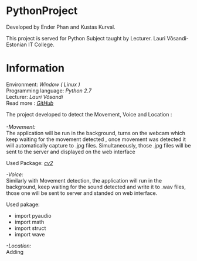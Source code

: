 # PythonProject

Developed by Ender Phan and Kustas Kurval.

This project is served for Python Subject taught by Lecturer. Lauri Võsandi- Estonian IT College.

# Information

<p>Environment: <i>Window ( Linux )</i> <br>
				Programming language: <i>Python 2.7  </i><br>
				Lecturer: <i> Lauri Võsandi </i><br>
				Read more : <i><a href="https://github.com/enderphan94/PythonProject">GitHub</a></i>
</p>
<p> The project developed to detect the Movement, Voice and Location :<br><br><i> -Movement:</i><br>
The application will be run in the background, turns on the webcam which keep waiting for the movement detected
, once movement was detected it will automatically capture to .jpg files. Simultaneously, those .jpg files will be sent to the server
and displayed on the web interface

Used Package:  <i><a href="http://docs.opencv.org/3.0-beta/doc/py_tutorials/py_gui/py_image_display/py_image_display.html">cv2</a></i>


</p>
<p><i> -Voice:</i><br>
Similarly with Movement detection, the application will run in the background, keep waiting for the sound detected and write it to .wav
files, those one will be sent to server and standed on web interface.

Used pakage: 
<ul>
<li>import pyaudio<br></li>
<li>import math<br></li>
<li>import struct<br></li>
<li>import wave<br></li>
</ul>
</p>


<p><i> -Location:</i><br>
Adding
</p>


